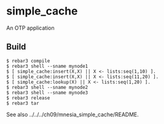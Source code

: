 simple_cache
=====

An OTP application

Build
-----

    $ rebar3 compile
    $ rebar3 shell --sname mynode1
    $ [ simple_cache:insert(X,X) || X <- lists:seq(1,10) ].
    $ [ simple_cache:insert(X,X) || X <- lists:seq(11,20) ].
    $ [ simple_cache:lookup(X) || X <- lists:seq(1,20) ].
    $ rebar3 shell --sname mynode2
    $ rebar3 shell --sname mynode3
    $ rebar3 release
    $ rebar3 tar

See also ../../../ch09/mnesia_simple_cache/README.
